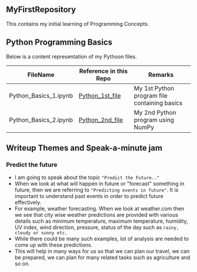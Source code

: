 ## MyFirstRepository

This contains my initial learning of Programming Concepts.

## Python Programming Basics

Below is a content representation of my Pythoon files.

FileName | Reference in this Repo | Remarks
---------|------------------------|---------
Python_Basics_1.ipynb | [Python_1st_file](/Python_Basics_1.ipynb) | My 1st Python program file containing basics
Python_Basics_2.ipynb | [Python_2nd_file](/Python_Basics_2.ipynb) | My 2nd Python program using NumPy

## Writeup Themes and Speak-a-minute jam

### Predict the future

- I am going to speak about the topic ```"Predict the Future.."``` 
- When we look at what will happen in future or "forecast" something in future, then we are referring to ```"Predicting events in future"```. It is important to understand past events in order to predict future effectively.
- For example, weather forecasting. When we look at weather.com then we see that city wise weather predictions are provided with various details such as minimum temperature, maximum temperature, humidity, UV index, wind direction, pressure, status of the day such as ```rainy, cloudy or sunny etc.``` 
- While there could be many such examples, lot of analysis are needed to come up with these predictions. 
- This will help in many ways for us so that we can plan our travel, we can be prepared, we can plan for many related tasks such as agriculture and so on.

